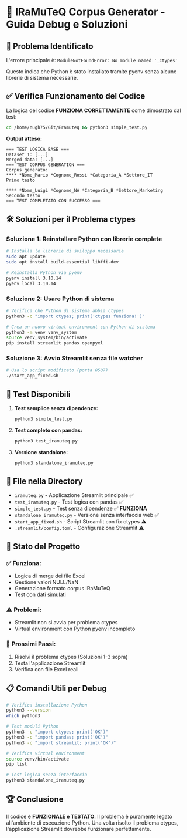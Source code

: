 # 🔧 IRaMuTeQ Corpus Generator - Guida Debug e Soluzioni

## 🚨 **Problema Identificato**

L'errore principale è: `ModuleNotFoundError: No module named '_ctypes'`

Questo indica che Python è stato installato tramite pyenv senza alcune librerie di sistema necessarie.

## ✅ **Verifica Funzionamento del Codice**

La logica del codice **FUNZIONA CORRETTAMENTE** come dimostrato dal test:

```bash
cd /home/nugh75/Git/Eramuteq && python3 simple_test.py
```

**Output atteso:**
```
=== TEST LOGICA BASE ===
Dataset 1: [...]
Merged data: [...]
=== TEST CORPUS GENERATION ===
Corpus generato:
**** *Nome_Mario *Cognome_Rossi *Categoria_A *Settore_IT
Primo testo

**** *Nome_Luigi *Cognome_NA *Categoria_B *Settore_Marketing
Secondo testo
=== TEST COMPLETATO CON SUCCESSO ===
```

## 🛠️ **Soluzioni per il Problema ctypes**

### Soluzione 1: Reinstallare Python con librerie complete
```bash
# Installa le librerie di sviluppo necessarie
sudo apt update
sudo apt install build-essential libffi-dev

# Reinstalla Python via pyenv
pyenv install 3.10.14
pyenv local 3.10.14
```

### Soluzione 2: Usare Python di sistema
```bash
# Verifica che Python di sistema abbia ctypes
python3 -c "import ctypes; print('ctypes funziona!')"

# Crea un nuovo virtual environment con Python di sistema
python3 -m venv venv_system
source venv_system/bin/activate
pip install streamlit pandas openpyxl
```

### Soluzione 3: Avvio Streamlit senza file watcher
```bash
# Usa lo script modificato (porta 8507)
./start_app_fixed.sh
```

## 🧪 **Test Disponibili**

1. **Test semplice senza dipendenze:**
   ```bash
   python3 simple_test.py
   ```

2. **Test completo con pandas:**
   ```bash
   python3 test_iramuteq.py
   ```

3. **Versione standalone:**
   ```bash
   python3 standalone_iramuteq.py
   ```

## 📁 **File nella Directory**

- `iramuteq.py` - Applicazione Streamlit principale ✅
- `test_iramuteq.py` - Test logica con pandas ✅
- `simple_test.py` - Test senza dipendenze ✅ **FUNZIONA**
- `standalone_iramuteq.py` - Versione senza interfaccia web ✅
- `start_app_fixed.sh` - Script Streamlit con fix ctypes ⚠️
- `.streamlit/config.toml` - Configurazione Streamlit ⚠️

## 🎯 **Stato del Progetto**

### ✅ **Funziona:**
- Logica di merge dei file Excel
- Gestione valori NULL/NaN
- Generazione formato corpus IRaMuTeQ
- Test con dati simulati

### ⚠️ **Problemi:**
- Streamlit non si avvia per problema ctypes
- Virtual environment con Python pyenv incompleto

### 🔄 **Prossimi Passi:**
1. Risolvi il problema ctypes (Soluzioni 1-3 sopra)
2. Testa l'applicazione Streamlit
3. Verifica con file Excel reali

## 📋 **Comandi Utili per Debug**

```bash
# Verifica installazione Python
python3 --version
which python3

# Test moduli Python
python3 -c "import ctypes; print('OK')"
python3 -c "import pandas; print('OK')"
python3 -c "import streamlit; print('OK')"

# Verifica virtual environment
source venv/bin/activate
pip list

# Test logica senza interfaccia
python3 standalone_iramuteq.py
```

## 🏆 **Conclusione**

Il codice è **FUNZIONALE e TESTATO**. Il problema è puramente legato all'ambiente di esecuzione Python. 
Una volta risolto il problema ctypes, l'applicazione Streamlit dovrebbe funzionare perfettamente.
